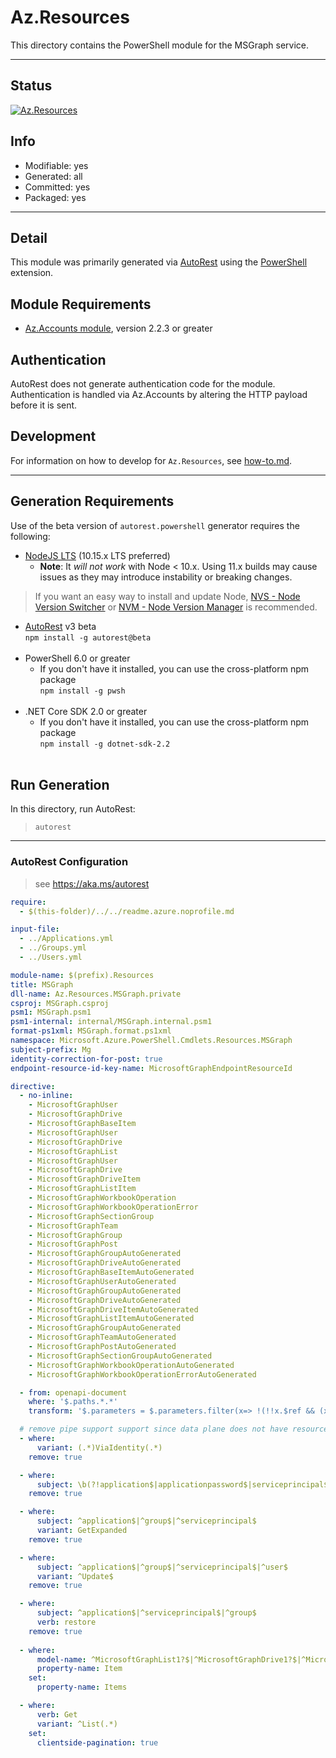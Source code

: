 <!-- region Generated -->
# Az.Resources
This directory contains the PowerShell module for the MSGraph service.

---
## Status
[![Az.Resources](https://img.shields.io/powershellgallery/v/Az.Resources.svg?style=flat-square&label=Az.Resources "Az.Resources")](https://www.powershellgallery.com/packages/Az.Resources/)

## Info
- Modifiable: yes
- Generated: all
- Committed: yes
- Packaged: yes

---
## Detail
This module was primarily generated via [AutoRest](https://github.com/Azure/autorest) using the [PowerShell](https://github.com/Azure/autorest.powershell) extension.

## Module Requirements
- [Az.Accounts module](https://www.powershellgallery.com/packages/Az.Accounts/), version 2.2.3 or greater

## Authentication
AutoRest does not generate authentication code for the module. Authentication is handled via Az.Accounts by altering the HTTP payload before it is sent.

## Development
For information on how to develop for `Az.Resources`, see [how-to.md](how-to.md).
<!-- endregion -->

---
## Generation Requirements
Use of the beta version of `autorest.powershell` generator requires the following:
- [NodeJS LTS](https://nodejs.org) (10.15.x LTS preferred)
  - **Note**: It *will not work* with Node < 10.x. Using 11.x builds may cause issues as they may introduce instability or breaking changes.
> If you want an easy way to install and update Node, [NVS - Node Version Switcher](../nodejs/installing-via-nvs.md) or [NVM - Node Version Manager](../nodejs/installing-via-nvm.md) is recommended.
- [AutoRest](https://aka.ms/autorest) v3 beta <br>`npm install -g autorest@beta`<br>&nbsp;
- PowerShell 6.0 or greater
  - If you don't have it installed, you can use the cross-platform npm package <br>`npm install -g pwsh`<br>&nbsp;
- .NET Core SDK 2.0 or greater
  - If you don't have it installed, you can use the cross-platform npm package <br>`npm install -g dotnet-sdk-2.2`<br>&nbsp;

## Run Generation
In this directory, run AutoRest:
> `autorest`

---
### AutoRest Configuration
> see https://aka.ms/autorest

``` yaml
require:
  - $(this-folder)/../../readme.azure.noprofile.md

input-file:
  - ../Applications.yml
  - ../Groups.yml
  - ../Users.yml

module-name: $(prefix).Resources
title: MSGraph
dll-name: Az.Resources.MSGraph.private
csproj: MSGraph.csproj
psm1: MSGraph.psm1
psm1-internal: internal/MSGraph.internal.psm1
format-ps1xml: MSGraph.format.ps1xml
namespace: Microsoft.Azure.PowerShell.Cmdlets.Resources.MSGraph
subject-prefix: Mg
identity-correction-for-post: true
endpoint-resource-id-key-name: MicrosoftGraphEndpointResourceId

directive:
  - no-inline:
    - MicrosoftGraphUser
    - MicrosoftGraphDrive
    - MicrosoftGraphBaseItem
    - MicrosoftGraphUser
    - MicrosoftGraphDrive
    - MicrosoftGraphList
    - MicrosoftGraphUser
    - MicrosoftGraphDrive
    - MicrosoftGraphDriveItem
    - MicrosoftGraphListItem
    - MicrosoftGraphWorkbookOperation
    - MicrosoftGraphWorkbookOperationError
    - MicrosoftGraphSectionGroup
    - MicrosoftGraphTeam
    - MicrosoftGraphGroup
    - MicrosoftGraphPost
    - MicrosoftGraphGroupAutoGenerated
    - MicrosoftGraphDriveAutoGenerated
    - MicrosoftGraphBaseItemAutoGenerated
    - MicrosoftGraphUserAutoGenerated
    - MicrosoftGraphGroupAutoGenerated
    - MicrosoftGraphDriveAutoGenerated
    - MicrosoftGraphDriveItemAutoGenerated
    - MicrosoftGraphListItemAutoGenerated
    - MicrosoftGraphGroupAutoGenerated
    - MicrosoftGraphTeamAutoGenerated
    - MicrosoftGraphPostAutoGenerated
    - MicrosoftGraphSectionGroupAutoGenerated
    - MicrosoftGraphWorkbookOperationAutoGenerated
    - MicrosoftGraphWorkbookOperationErrorAutoGenerated

  - from: openapi-document
    where: '$.paths.*.*'
    transform: '$.parameters = $.parameters.filter(x=> !(!!x.$ref && (x.$ref.endsWith("#/components/parameters/top") || x.$ref.endsWith("#/components/parameters/skip"))))'

  # remove pipe support support since data plane does not have resource Id.
  - where:
      variant: (.*)ViaIdentity(.*)
    remove: true

  - where:
      subject: \b(?!application$|applicationpassword$|serviceprincipal$|serviceprincipalpassword$|groupmember$|user$|group$)\S+
    remove: true

  - where:
      subject: ^application$|^group$|^serviceprincipal$
      variant: GetExpanded
    remove: true

  - where:
      subject: ^application$|^group$|^serviceprincipal$|^user$
      variant: ^Update$
    remove: true

  - where:
      subject: ^application$|^serviceprincipal$|^group$
      verb: restore
    remove: true
  
  - where:
      model-name: ^MicrosoftGraphList1?$|^MicrosoftGraphDrive1?$|^MicrosoftGraphSite1?$|^MicrosoftGraphListAutoGenerated$|^MicrosoftGraphDriveAutoGenerated$|^MicrosoftGraphSiteAutoGenerated$
      property-name: Item
    set:
      property-name: Items

  - where:
      verb: Get
      variant: ^List(.*)
    set:
      clientside-pagination: true
```
